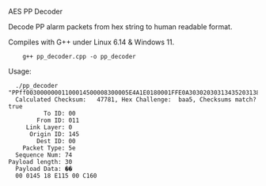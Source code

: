 AES PP Decoder

Decode PP alarm packets from hex string to human readable format.

Compiles with G++ under Linux 6.14 & Windows 11.
      
        g++ pp_decoder.cpp -o pp_decoder


Usage:

      ./pp_decoder "PPff00300000001100014500008300005E4A1E0180001FFE0A30302030313435203138204531313520303020433136300D00BAA5"
      Calculated Checksum:   47781, Hex Challenge:  baa5, Checksums match? true
              To ID: 00
            From ID: 011
         Link Layer: 0
          Origin ID: 145
            Dest ID: 00
        Packet Type: 5e
      Sequence Num: 74
    Payload length: 30
      Payload Data: ��
      00 0145 18 E115 00 C160

